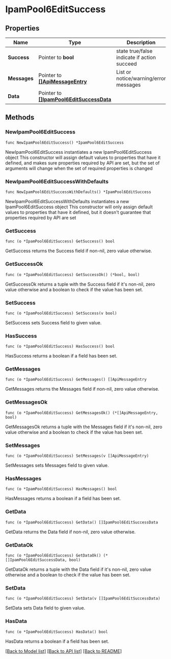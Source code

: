# IpamPool6EditSuccess

## Properties

Name | Type | Description | Notes
------------ | ------------- | ------------- | -------------
**Success** | Pointer to **bool** | state true/false indicate if action succeed | [optional] 
**Messages** | Pointer to [**[]ApiMessageEntry**](ApiMessageEntry.md) | List or notice/warning/error messages | [optional] 
**Data** | Pointer to [**[]IpamPool6EditSuccessData**](IpamPool6EditSuccessData.md) |  | [optional] 

## Methods

### NewIpamPool6EditSuccess

`func NewIpamPool6EditSuccess() *IpamPool6EditSuccess`

NewIpamPool6EditSuccess instantiates a new IpamPool6EditSuccess object
This constructor will assign default values to properties that have it defined,
and makes sure properties required by API are set, but the set of arguments
will change when the set of required properties is changed

### NewIpamPool6EditSuccessWithDefaults

`func NewIpamPool6EditSuccessWithDefaults() *IpamPool6EditSuccess`

NewIpamPool6EditSuccessWithDefaults instantiates a new IpamPool6EditSuccess object
This constructor will only assign default values to properties that have it defined,
but it doesn't guarantee that properties required by API are set

### GetSuccess

`func (o *IpamPool6EditSuccess) GetSuccess() bool`

GetSuccess returns the Success field if non-nil, zero value otherwise.

### GetSuccessOk

`func (o *IpamPool6EditSuccess) GetSuccessOk() (*bool, bool)`

GetSuccessOk returns a tuple with the Success field if it's non-nil, zero value otherwise
and a boolean to check if the value has been set.

### SetSuccess

`func (o *IpamPool6EditSuccess) SetSuccess(v bool)`

SetSuccess sets Success field to given value.

### HasSuccess

`func (o *IpamPool6EditSuccess) HasSuccess() bool`

HasSuccess returns a boolean if a field has been set.

### GetMessages

`func (o *IpamPool6EditSuccess) GetMessages() []ApiMessageEntry`

GetMessages returns the Messages field if non-nil, zero value otherwise.

### GetMessagesOk

`func (o *IpamPool6EditSuccess) GetMessagesOk() (*[]ApiMessageEntry, bool)`

GetMessagesOk returns a tuple with the Messages field if it's non-nil, zero value otherwise
and a boolean to check if the value has been set.

### SetMessages

`func (o *IpamPool6EditSuccess) SetMessages(v []ApiMessageEntry)`

SetMessages sets Messages field to given value.

### HasMessages

`func (o *IpamPool6EditSuccess) HasMessages() bool`

HasMessages returns a boolean if a field has been set.

### GetData

`func (o *IpamPool6EditSuccess) GetData() []IpamPool6EditSuccessData`

GetData returns the Data field if non-nil, zero value otherwise.

### GetDataOk

`func (o *IpamPool6EditSuccess) GetDataOk() (*[]IpamPool6EditSuccessData, bool)`

GetDataOk returns a tuple with the Data field if it's non-nil, zero value otherwise
and a boolean to check if the value has been set.

### SetData

`func (o *IpamPool6EditSuccess) SetData(v []IpamPool6EditSuccessData)`

SetData sets Data field to given value.

### HasData

`func (o *IpamPool6EditSuccess) HasData() bool`

HasData returns a boolean if a field has been set.


[[Back to Model list]](../README.md#documentation-for-models) [[Back to API list]](../README.md#documentation-for-api-endpoints) [[Back to README]](../README.md)


